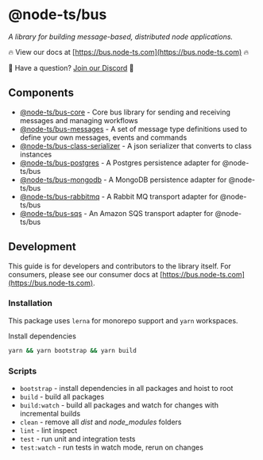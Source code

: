 # @node-ts/bus

*A library for building message-based, distributed node applications.*

🔥 View our docs at [https://bus.node-ts.com](https://bus.node-ts.com) 🔥

🤔 Have a question? [Join our Discord](https://discord.gg/Gg7v4xt82X) 🤔
## Components

* [@node-ts/bus-core](https://github.com/node-ts/bus/tree/master/packages/bus-core) - Core bus library for sending and receiving messages and managing workflows
* [@node-ts/bus-messages](https://github.com/node-ts/bus/tree/master/packages/bus-messages) - A set of message type definitions used to define your own messages, events and commands
* [@node-ts/bus-class-serializer](https://github.com/node-ts/bus/tree/master/packages/bus-class-serializer) - A json serializer that converts to class instances
* [@node-ts/bus-postgres](https://github.com/node-ts/bus/tree/master/packages/bus-postgres) - A Postgres persistence adapter for @node-ts/bus
* [@node-ts/bus-mongodb](https://github.com/node-ts/bus/tree/master/packages/bus-mongodb) - A MongoDB persistence adapter for @node-ts/bus
* [@node-ts/bus-rabbitmq](https://github.com/node-ts/bus/tree/master/packages/bus-rabbitmq) - A Rabbit MQ transport adapter for @node-ts/bus
* [@node-ts/bus-sqs](https://github.com/node-ts/bus/tree/master/packages/bus-sqs) - An Amazon SQS transport adapter for @node-ts/bus

## Development

This guide is for developers and contributors to the library itself. For consumers, please see our consumer docs at [https://bus.node-ts.com](https://bus.node-ts.com).

### Installation

This package uses `lerna` for monorepo support and `yarn` workspaces.

Install dependencies

```sh
yarn && yarn bootstrap && yarn build
```

### Scripts

* `bootstrap` - install dependencies in all packages and hoist to root
* `build` - build all packages
* `build:watch` - build all packages and watch for changes with incremental builds
* `clean` - remove all *dist* and *node_modules* folders
* `lint` - lint inspect
* `test` - run unit and integration tests
* `test:watch` - run tests in watch mode, rerun on changes
